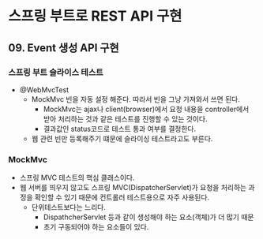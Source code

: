 스프링 부트로 REST API 구현
=======================

## 09. Event 생성 API 구현
### 스프링 부트 슬라이스 테스트
* @WebMvcTest
    - MockMvc 빈을 자동 설정 해준다. 따라서 빈을 그냥 가져와서 쓰면 된다.
        + MockMvc는 ajax나 client(browser)에서 요청 내용을 controller에서 받아 처리하는 것과 같은 테스트를 진행할 수 있는 것이다.
        + 결과값인 status코드로 테스트 통과 여부를 결정한다.
    - 웹 관련 빈만 등록해주기 떄문에 슬라이싱 테스트라고도 부른다.

### MockMvc
* 스프링 MVC 테스트의 핵심 클래스이다.
* 웹 서버를 띄우지 않고도 스프링 MVC(DispatcherServlet)가 요청을 처리하는 과정을 확인할 수 있기 때문에 컨트롤러 테스트용으로 자주 사용된다.
    - 단위테스트보다는 느리다.
        + DispathcherServlet 등과 같이 생성해야 하는 요소(객체)가 더 많기 때문
        + 초기 구동되어야 하는 요소들이 있다.


